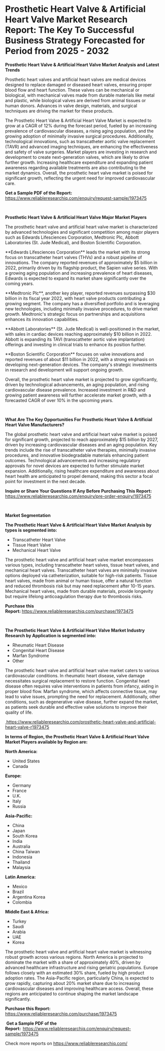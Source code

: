 <p><h1>Prosthetic Heart Valve & Artificial Heart Valve Market Research Report: The Key To Successful Business Strategy Forecasted for Period from 2025 - 2032</h1></p><p><strong>Prosthetic Heart Valve & Artificial Heart Valve Market Analysis and Latest Trends</strong></p>
<p><p>Prosthetic heart valves and artificial heart valves are medical devices designed to replace damaged or diseased heart valves, ensuring proper blood flow and heart function. These valves can be mechanical or biological, with mechanical valves made from durable materials like metal and plastic, while biological valves are derived from animal tissues or human donors. Advances in valve design, materials, and surgical techniques are driving the market for these products.</p><p>The Prosthetic Heart Valve & Artificial Heart Valve Market is expected to grow at a CAGR of 12% during the forecast period, fueled by an increasing prevalence of cardiovascular diseases, a rising aging population, and the growing adoption of minimally invasive surgical procedures. Additionally, technological innovations, such as transcatheter aortic valve replacement (TAVR) and advanced imaging techniques, are enhancing the effectiveness and safety of valve surgeries. Market players are investing in research and development to create next-generation valves, which are likely to drive further growth. Increasing healthcare expenditure and expanding patient awareness regarding available treatments are also contributing to the market dynamics. Overall, the prosthetic heart valve market is poised for significant growth, reflecting the urgent need for improved cardiovascular care.</p></p>
<p><strong>Get a Sample PDF of the Report:&nbsp;</strong> <a href="https://www.reliableresearchiq.com/enquiry/request-sample/1973475?utm_campaign=3279&utm_medium=2&utm_source=Github&utm_content=ia&utm_term=09032025&utm_id=prosthetic-heart-valve-artificial-heart-valve">https://www.reliableresearchiq.com/enquiry/request-sample/1973475</a></p>
<p>&nbsp;</p>
<p><strong>Prosthetic Heart Valve & Artificial Heart Valve Major Market Players</strong></p>
<p><p>The prosthetic heart valve and artificial heart valve market is characterized by advanced technologies and significant competition among major players such as Edwards Lifesciences Corporation, Medtronic Plc, Abbott Laboratories (St. Jude Medical), and Boston Scientific Corporation.</p><p>**Edwards Lifesciences Corporation** leads the market with its strong focus on transcatheter heart valves (THVs) and a robust pipeline of innovations. The company reported revenues of approximately $5 billion in 2022, primarily driven by its flagship product, the Sapien valve series. With a growing aging population and increasing prevalence of heart diseases, Edwards is expected to expand its market share significantly over the coming years.</p><p>**Medtronic Plc**, another key player, reported revenues surpassing $30 billion in its fiscal year 2022, with heart valve products contributing a growing segment. The company has a diversified portfolio and is leveraging new technologies, including minimally invasive procedures, to drive market growth. Medtronic's strategic focus on partnerships and acquisitions enhances its innovation capabilities.</p><p>**Abbott Laboratories** (St. Jude Medical) is well-positioned in the market, with sales in cardiac devices reaching approximately $10 billion in 2022. Abbott is expanding its TAVI (transcatheter aortic valve implantation) offerings and investing in clinical trials to enhance its position further.</p><p>**Boston Scientific Corporation** focuses on valve innovations and reported revenues of about $11 billion in 2022, with a strong emphasis on developing next-generation devices. The company's strategic investments in research and development will support ongoing growth.</p><p>Overall, the prosthetic heart valve market is projected to grow significantly, driven by technological advancements, an aging population, and rising cardiovascular disease prevalence. Increased investment in R&D and growing patient awareness will further accelerate market growth, with a forecasted CAGR of over 10% in the upcoming years.</p></p>
<p>&nbsp;</p>
<p><strong>What Are The Key Opportunities For Prosthetic Heart Valve & Artificial Heart Valve Manufacturers?</strong></p>
<p><p>The global prosthetic heart valve and artificial heart valve market is poised for significant growth, projected to reach approximately $15 billion by 2027, driven by increasing cardiovascular diseases and an aging population. Key trends include the rise of transcatheter valve therapies, minimally invasive procedures, and innovative biodegradable materials enhancing patient outcomes. Technological advancements and increasing regulatory approvals for novel devices are expected to further stimulate market expansion. Additionally, rising healthcare expenditure and awareness about heart health are anticipated to propel demand, making this sector a focal point for investment in the next decade.</p></p>
<p><strong>Inquire or Share Your Questions If Any Before Purchasing This Report:</strong> <a href="https://www.reliableresearchiq.com/enquiry/pre-order-enquiry/1973475?utm_campaign=3279&utm_medium=2&utm_source=Github&utm_content=ia&utm_term=09032025&utm_id=prosthetic-heart-valve-artificial-heart-valve">https://www.reliableresearchiq.com/enquiry/pre-order-enquiry/1973475</a></p>
<p>&nbsp;</p>
<p><strong>Market Segmentation</strong></p>
<p><strong>The Prosthetic Heart Valve & Artificial Heart Valve Market Analysis by types is segmented into:</strong></p>
<p><ul><li>Transcatheter Heart Valve</li><li>Tissue Heart Valve</li><li>Mechanical Heart Valve</li></ul></p>
<p><p>The prosthetic heart valve and artificial heart valve market encompasses various types, including transcatheter heart valves, tissue heart valves, and mechanical heart valves. Transcatheter heart valves are minimally invasive options deployed via catheterization, suitable for high-risk patients. Tissue heart valves, made from animal or human tissue, offer a natural function and reduced thrombosis risk but may need replacement after 10-15 years. Mechanical heart valves, made from durable materials, provide longevity but require lifelong anticoagulation therapy due to thrombosis risks.</p></p>
<p><strong>Purchase this Report:&nbsp;</strong><a href="https://www.reliableresearchiq.com/purchase/1973475?utm_campaign=3279&utm_medium=2&utm_source=Github&utm_content=ia&utm_term=09032025&utm_id=prosthetic-heart-valve-artificial-heart-valve">https://www.reliableresearchiq.com/purchase/1973475</a></p>
<p>&nbsp;</p>
<p><strong>The Prosthetic Heart Valve & Artificial Heart Valve Market Industry Research by Application is segmented into:</strong></p>
<p><ul><li>Rheumatic Heart Disease</li><li>Congenital Heart Disease</li><li>Marfan Syndrome</li><li>Other</li></ul></p>
<p><p>The prosthetic heart valve and artificial heart valve market caters to various cardiovascular conditions. In rheumatic heart disease, valve damage necessitates surgical replacement to restore function. Congenital heart disease often requires valve interventions in patients from infancy, aiding in proper blood flow. Marfan syndrome, which affects connective tissue, may lead to valve issues, prompting the need for replacement. Additionally, other conditions, such as degenerative valve disease, further expand the market, as patients seek durable and effective valve solutions to improve their quality of life.</p></p>
<p><a href="https://www.reliableresearchiq.com/prosthetic-heart-valve-and-artificial-heart-valve-r1973475?utm_campaign=3279&utm_medium=2&utm_source=Github&utm_content=ia&utm_term=09032025&utm_id=prosthetic-heart-valve-artificial-heart-valve">&nbsp;https://www.reliableresearchiq.com/prosthetic-heart-valve-and-artificial-heart-valve-r1973475</a></p>
<p><strong>In terms of Region, the Prosthetic Heart Valve & Artificial Heart Valve Market Players available by Region are:</strong></p>
<p>
    <p> <strong> North America: </strong>
        <ul>
            <li>United States</li>
            <li>Canada</li>
        </ul>
        </p> 
    <p> <strong> Europe: </strong>
        <ul>
            <li>Germany</li>
            <li>France</li>
            <li>U.K.</li>
            <li>Italy</li>
            <li>Russia</li>
        </ul>
        </p> 
    <p> <strong> Asia-Pacific: </strong>
        <ul>
            <li>China</li>
            <li>Japan</li>
            <li>South Korea</li>
            <li>India</li>
            <li>Australia</li>
            <li>China Taiwan</li>
            <li>Indonesia</li>
            <li>Thailand</li>
            <li>Malaysia</li>
        </ul>
        </p> 
    <p> <strong> Latin America: </strong>
        <ul>
            <li>Mexico</li>
            <li>Brazil</li>
            <li>Argentina Korea</li>
            <li>Colombia</li>
        </ul>
        </p> 
    <p> <strong> Middle East & Africa: </strong>
        <ul>
            <li>Turkey</li>
            <li>Saudi</li>
            <li>Arabia</li>
            <li>UAE</li>
            <li>Korea</li>
        </ul>
    </p>
    </p>
<p><p>The prosthetic heart valve and artificial heart valve market is witnessing robust growth across various regions. North America is projected to dominate the market with a share of approximately 40%, driven by advanced healthcare infrastructure and rising geriatric populations. Europe follows closely with an estimated 30% share, fueled by high product adoption rates. The Asia-Pacific region, particularly China, is expected to grow rapidly, capturing about 20% market share due to increasing cardiovascular diseases and improving healthcare access. Overall, these regions are anticipated to continue shaping the market landscape significantly.</p></p>
<p><strong>Purchase this Report: </strong><a href="https://www.reliableresearchiq.com/purchase/1973475?utm_campaign=3279&utm_medium=2&utm_source=Github&utm_content=ia&utm_term=09032025&utm_id=prosthetic-heart-valve-artificial-heart-valve">https://www.reliableresearchiq.com/purchase/1973475</a></p>
<p>&nbsp;<strong>Get a Sample PDF of the Report:&nbsp;&nbsp;</strong><a href="https://www.reliableresearchiq.com/enquiry/request-sample/1973475?utm_campaign=3279&utm_medium=2&utm_source=Github&utm_content=ia&utm_term=09032025&utm_id=prosthetic-heart-valve-artificial-heart-valve">https://www.reliableresearchiq.com/enquiry/request-sample/1973475</a></p>
<p><strong></strong></p>
<p>Check more reports on <a href="https://www.reliableresearchiq.com/?utm_campaign=3279&utm_medium=2&utm_source=Github&utm_content=ia&utm_term=09032025&utm_id=prosthetic-heart-valve-artificial-heart-valve">https://www.reliableresearchiq.com/</a></p>